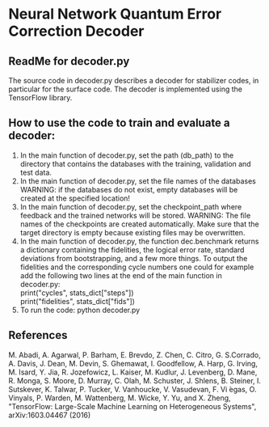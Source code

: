 # Neural Network Quantum Error Correction Decoder

## ReadMe for decoder.py
The source code in decoder.py describes a decoder for stabilizer codes, in particular for the surface code. The decoder is implemented using the TensorFlow library.

## How to use the code to train and evaluate a decoder:
1) In the main function of decoder.py, set the path (db_path) to the directory that contains the databases with the training, validation and test data.  
2) In the main function of decoder.py, set the file names of the databases
   WARNING: if the databases do not exist, empty databases will be created at the specified location!
2) In the main function of decoder.py, set the checkpoint_path where feedback and the trained networks will be stored.
   WARNING: The file names of the checkpoints are created automatically.
   Make sure that the target directory is empty because existing files may be overwritten.  
3) In the main function of decoder.py, the function dec.benchmark returns a dictionary containing the fidelities, the logical error rate, standard deviations from bootstrapping, and a few more things. To output the fidelities and the corresponding cycle numbers one could for example add the following two lines at the end of the main function in decoder.py:  
   print("cycles", stats_dict["steps"])  
   print("fidelities", stats_dict["fids"])
4) To run the code: python decoder.py


## References
M. Abadi, A. Agarwal, P. Barham, E. Brevdo, Z. Chen, C. Citro, G. S.Corrado, A. Davis, J. Dean, M. Devin, S. Ghemawat, I. Goodfellow, A. Harp, G. Irving, M. Isard, Y. Jia, R. Jozefowicz, L. Kaiser, M. Kudlur, J. Levenberg, D. Mane, R. Monga, S. Moore, D. Murray, C. Olah, M. Schuster, J. Shlens, B. Steiner, I. Sutskever, K. Talwar, P. Tucker, V. Vanhoucke, V. Vasudevan, F. Vi ́egas, O. Vinyals, P. Warden, M. Wattenberg, M. Wicke, Y. Yu, and X. Zheng, "TensorFlow: Large-Scale Machine Learning on Heterogeneous Systems", arXiv:1603.04467 (2016)
